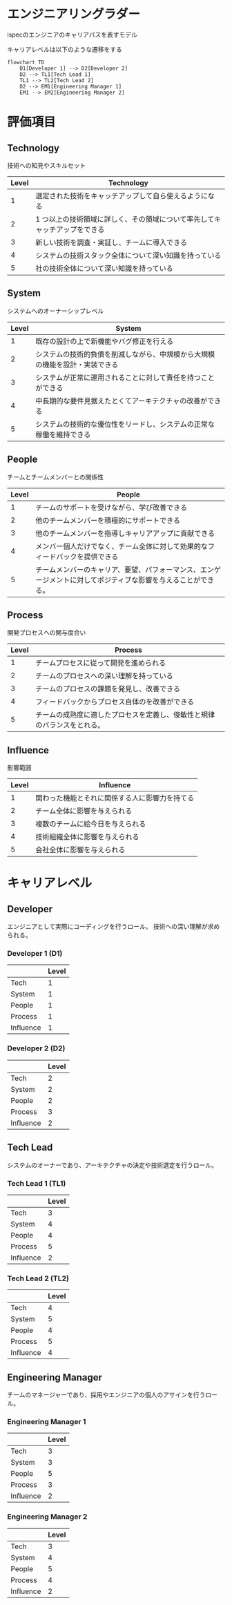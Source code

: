 # エンジニアリングラダー
ispecのエンジニアのキャリアパスを表すモデル

キャリアレベルは以下のような遷移をする

```mermaid
flowchart TD
    D1[Developer 1] --> D2[Developer 2]
    D2 --> TL1[Tech Lead 1]
    TL1 --> TL2[Tech Lead 2]
    D2 --> EM1[Engineering Manager 1]
    EM1 --> EM2[Engineering Manager 2]
```

# 評価項目

## Technology
技術への知見やスキルセット

| Level | Technology                                                                 |
|-------|----------------------------------------------------------------------------|
| 1     | 選定された技術をキャッチアップして自ら使えるようになる                     |
| 2     | 1 つ以上の技術領域に詳しく、その領域について率先してキャッチアップをできる |
| 3     | 新しい技術を調査・実証し、チームに導入できる                               |
| 4     | システムの技術スタック全体について深い知識を持っている                     |
| 5     | 社の技術全体について深い知識を持っている                                   |

## System
システムへのオーナーシップレベル

| Level | System                                                                       |
|-------|------------------------------------------------------------------------------|
| 1     | 既存の設計の上で新機能やバグ修正を行える                                     |
| 2     | システムの技術的負債を削減しながら、中規模から大規模の機能を設計・実装できる |
| 3     | システムが正常に運用されることに対して責任を持つことができる                 |
| 4     | 中長期的な要件見据えたとくてアーキテクチャの改善ができる                     |
| 5     | システムの技術的な優位性をリードし、システムの正常な稼働を維持できる         |

## People
チームとチームメンバーとの関係性

| Level | People                                                                                                         |
|-------|----------------------------------------------------------------------------------------------------------------|
| 1     | チームのサポートを受けながら、学び改善できる                                                                   |
| 2     | 他のチームメンバーを積極的にサポートできる                                                                     |
| 3     | 他のチームメンバーを指導しキャリアアップに貢献できる                                                           |
| 4     | メンバー個人だけでなく、チーム全体に対して効果的なフィードバックを提供できる                                   |
| 5     | チームメンバーのキャリア、要望、パフォーマンス、エンゲージメントに対してポジティブな影響を与えることができる。 |

## Process
開発プロセスへの関与度合い

| Level | Process                                                                  |
|-------|--------------------------------------------------------------------------|
| 1     | チームプロセスに従って開発を進められる                                   |
| 2     | チームのプロセスへの深い理解を持っている                                 |
| 3     | チームのプロセスの課題を発見し、改善できる                               |
| 4     | フィードバックからプロセス自体のを改善ができる                           |
| 5     | チームの成熟度に適したプロセスを定義し、俊敏性と規律のバランスをとれる。 |

## Influence
影響範囲

| Level | Influence                                      |
|-------|------------------------------------------------|
| 1     | 関わった機能とそれに関係する人に影響力を持てる |
| 2     | チーム全体に影響を与えられる                   |
| 3     | 複数のチームに絵今日を与えられる               |
| 4     | 技術組織全体に影響を与えられる                 |
| 5     | 会社全体に影響を与えられる                     |

# キャリアレベル
## Developer
エンジニアとして実際にコーディングを行うロール。
技術への深い理解が求められる。

### Developer 1 (D1)

|           | Level |
|-----------|-------|
| Tech      | 1     |
| System    | 1     |
| People    | 1     |
| Process   | 1     |
| Influence | 1     |


### Developer 2 (D2)

|           | Level |
|-----------|-------|
| Tech      | 2     |
| System    | 2     |
| People    | 2     |
| Process   | 3     |
| Influence | 2     |

## Tech Lead
システムのオーナーであり、アーキテクチャの決定や技術選定を行うロール。

### Tech Lead 1 (TL1)

|           | Level |
|-----------|-------|
| Tech      | 3     |
| System    | 4     |
| People    | 4     |
| Process   | 5     |
| Influence | 2     |

### Tech Lead 2 (TL2)

|           | Level |
|-----------|-------|
| Tech      | 4     |
| System    | 5     |
| People    | 4     |
| Process   | 5     |
| Influence | 4     |

## Engineering Manager
チームのマネージャーであり、採用やエンジニアの個人のアサインを行うロール。

### Engineering Manager 1

|           | Level |
|-----------|-------|
| Tech      | 3     |
| System    | 3     |
| People    | 5     |
| Process   | 3     |
| Influence | 2     |

### Engineering Manager 2

|           | Level |
|-----------|-------|
| Tech      | 3     |
| System    | 4     |
| People    | 5     |
| Process   | 4     |
| Influence | 2     |
